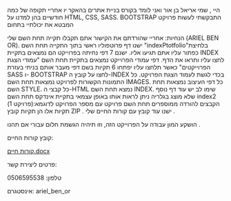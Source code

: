היי , שמי אריאל בן אור ואני לומד בקורס בניית אתרים בהאקר יו 
אחריי תקופה של כמה חודשיים בהן למדנו על HTML, CSS, SASS. BOOTSTRAP התבקשתי לעשות פרויקט המבטא את יכולתיי בתחום 

הנחיות:
אחריי שהורדתם את הקישור אתם תקבלו תקייה תחת השם שלי (ARIEL BEN OR).
ישנו דף פרוטפוליו ראשי בתוך התקייה תחת השם "indexPtotfolio"בלחיצת כפתור עליו אתם תגיעו אליו.
ישנם 7 דפי נחיתה בפרוייקט הם נמצאים בתקיית INDEX לחצו עליו ותראו את הדף.
דפי עמודי הפרוייקט נמצאים בתקיית תחת השם "עמודי הצגת הפרוייקטים" כאשר תלחצו עליו יפתחו 6 תקיות בשם דפי מעבר אותם בניתי בעזרת SASS ו- BOOTSTRAP לחצו על קובץ ה-INDEX בכדי לגשת לעמוד הצגת הפרויקט.
כל התמונות הקשורות לפרויקט נמצאות תחת השם IMAGES.
כל דפי העיצוב נמצאות תחת השם STYLE.
כל קבצי ה-HTML נמצא תחת השם INDEX.
שימו לב יש עוד דף נוסף שלא מוצג בגלריה ניתן לראות אותו באופן עצמאי בתקיית אינדקס תחת השם index2
הקבצים להורדה ממוספרים תחת השם פרויקט עם מספר הפרויקט לדוגמא:(פרויקט 1) תקיות אלו הן תקיות קובץ ZIP .
ישנו עוד קובץ עם קורות החיים שלי .

הושקע המון עבודה על הפרוייקט הזה, וזו תיהיה הגשמת חלום עבורי אם תהנו .


קובץ קורות החיים: 

[קורות חיים.docx](https://github.com/furchan1997/project-ariel-ben-or/files/14269495/default.docx)

פרטים ליצירת קשר:

טלפון: 0506595538

אינסטגרם: ariel_ben_or
 

